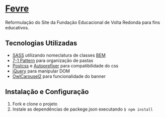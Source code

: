 # [Fevre](https://new-fevre.netlify.com)

Reformulação do Site da Fundação Educacional de Volta Redonda para fins educativos.


## Tecnologias Utilizadas

* [SASS](https://github.com/sass/sass) utilizando nomeclatura de classes [BEM](https://en.bem.info/methodology/) 
* [7-1 Pattern](https://github.com/HugoGiraudel/sass-boilerplate) para organização de pastas
* [Postcss](https://github.com/postcss/postcss) e [Autoprefixer](https://github.com/postcss/autoprefixer) para compatibilidade do css
* [jQuery](https://github.com/jquery/jquery) para manipular DOM
* [OwlCarousel2](https://github.com/OwlCarousel2/OwlCarousel2) para funcionalidade do banner

## Instalação e Configuração

1. Fork e clone o projeto
2. Instale as dependências de packege.json executando ```$ npm install```

